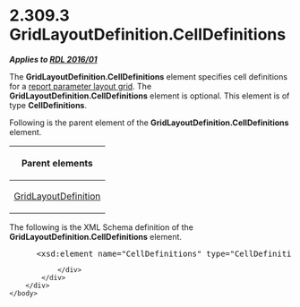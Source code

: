 <html dir="LTR" xmlns:mshelp="http://msdn.microsoft.com/mshelp" xmlns:ddue="http://ddue.schemas.microsoft.com/authoring/2003/5" xmlns:xlink="http://www.w3.org/1999/xlink" xmlns:tool="http://www.microsoft.com/tooltip">
    <head>
        <meta http-equiv="Content-Type" content="text/html; CHARSET=utf-8"></meta>
        <meta name="save" content="history"></meta>
        <title>2.309.3 GridLayoutDefinition.CellDefinitions</title>
        <xml>
            <mshelp:toctitle title="2.309.3 GridLayoutDefinition.CellDefinitions"></mshelp:toctitle>
            <mshelp:rltitle title="[MS-RDL]: GridLayoutDefinition.CellDefinitions"></mshelp:rltitle>
            <mshelp:keyword index="A" term="1d305a56-980a-4f70-af7b-a6bc7d317ace"></mshelp:keyword>
            <mshelp:attr name="DCSext.ContentType" value="open specification"></mshelp:attr>
            <mshelp:attr name="AssetID" value="1d305a56-980a-4f70-af7b-a6bc7d317ace"></mshelp:attr>
            <mshelp:attr name="TopicType" value="kbRef"></mshelp:attr>
            <mshelp:attr name="DCSext.Title" value="[MS-RDL]: GridLayoutDefinition.CellDefinitions" />
        </xml>
    </head>
    <body>
        <div id="header">
            <h1 class="heading">2.309.3 GridLayoutDefinition.CellDefinitions</h1>
        </div>
        <div id="mainSection">
            <div id="mainBody">
                <div id="allHistory" class="saveHistory"></div>
                <div id="sectionSection0" class="section" name="collapseableSection">
                    

<p><b><i>Applies to </i></b><a href="52ce3983-2bfc-4e72-9359-42aaf5fe4509.html"><b><i>RDL 2016/01</i></b></a></p>

<p>The <b>GridLayoutDefinition.CellDefinitions</b> element
specifies cell definitions for a <a href="b2482b3f-74ab-4ca8-a9e5-c07955011743.html#gt_96868796-6757-439e-ae5d-acd2caff00d3">report parameter layout grid</a>.
The <b>GridLayoutDefinition.CellDefinitions</b> element is optional. This
element is of type <b>CellDefinitions</b>.</p>

<p>Following is the parent element of the <b>GridLayoutDefinition.CellDefinitions</b>
element.</p>

<table>
 <thead>
  <tr>
   <th>
   <p>Parent elements</p>
   </th>
  </tr>
 </thead>
 <tr>
  <td>
  <p><a href="39c5e577-1ade-458b-b838-f5336faf9fe7.html">GridLayoutDefinition</a></p>
  </td>
 </tr>
</table>

<p>The following is the XML Schema definition of the <b>GridLayoutDefinition.CellDefinitions</b>
element.</p>

<dl>
<dd>
<div><pre> &lt;xsd:element name=&quot;CellDefinitions&quot; type=&quot;CellDefinitionsType&quot; minOccurs=&quot;0&quot; /&gt;
</pre></div>
</dd></dl>


                </div>
            </div>
        </div>
    </body>
</html>
